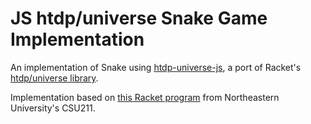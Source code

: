 # JS htdp/universe Snake Game Implementation

An implementation of Snake using [htdp-universe-js](https://github.com/leiDnedyA/htdp-universe-js), a port of Racket's [htdp/universe library](https://docs.racket-lang.org/teachpack/2htdpuniverse.html).

Implementation based on [this Racket program](https://course.khoury.northeastern.edu/csu211/code/snake-full.ss) from Northeastern University's CSU211.

